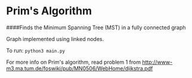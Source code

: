 # Prim's Algorithm

####Finds the Minimum Spanning Tree (MST) in a fully connected graph

Graph implemented using linked nodes.

To run: `python3 main.py`

For more info on Prim's algorithm, read problem 1 from http://www-m3.ma.tum.de/foswiki/pub/MN0506/WebHome/dijkstra.pdf
